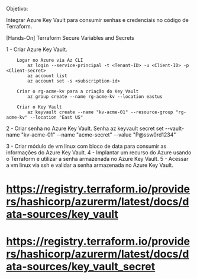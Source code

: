 Objetivo:

Integrar Azure Key Vault para consumir senhas e credenciais no código de Terraform.

[Hands-On] Terraform Secure Variables and Secrets

1 - Criar Azure Key Vault.

        Logar no Azure via Az CLI
            az login --service-principal -t <Tenant-ID> -u <Client-ID> -p <Client-secret>
            az account list
            az account set -s <subscription-id>

        Criar o rg-acme-kv para a criação do Key Vault
            az group create --name rg-acme-kv --location eastus

        Criar o Key Vault
            az keyvault create --name "kv-acme-01" --resource-group "rg-acme-kv" --location "East US"

2 - Criar senha no Azure Key Vault.
        Senha
            az keyvault secret set --vault-name "kv-acme-01" --name "acme-secret" --value "P@ssw0rd1234"

3 - Criar módulo de vm linux com bloco de data para consumir as informações do Azure Key Vault.
4 - Implantar um recurso do Azure usando o Terraform e utilizar a senha armazenada no Azure Key Vault.
5 - Acessar a vm linux via ssh e validar a senha armazenada no Azure Key Vault.


# https://registry.terraform.io/providers/hashicorp/azurerm/latest/docs/data-sources/key_vault
# https://registry.terraform.io/providers/hashicorp/azurerm/latest/docs/data-sources/key_vault_secret